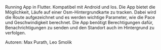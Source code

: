 Running App in Flutter.
Kompatibel mit Android und Ios.
Die App bietet die Möglichkeit, Läufe auf einer Osm-Hintergrundkarte zu tracken. Dabei wird die Route aufgezeichnet und es werden wichtige Parameter, wie die Pace und Geschwindigkeit berechnet. 
Die App benötigt Berechtigungen dafür, Benachrichtigungen zu senden und den Standort auch im Hintergrund zu verfolgen.

Autoren:
Max Purath,
Leo Smolik



